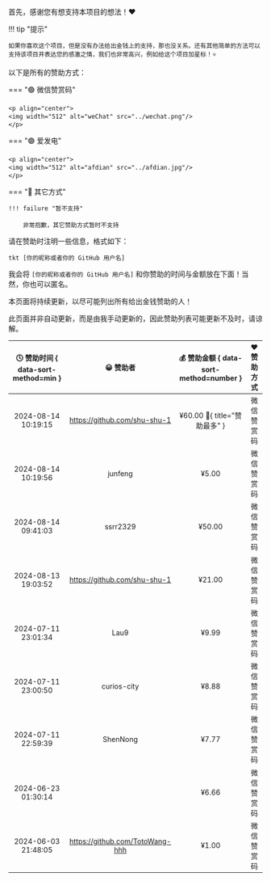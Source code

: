 首先，感谢您有想支持本项目的想法！❤️

!!! tip "提示"

    如果你喜欢这个项目，但是没有办法给出金钱上的支持，那也没关系。还有其他简单的方法可以支持该项目并表达您的感激之情，我们也非常高兴，例如给这个项目加星标！⭐

以下是所有的赞助方式：

=== "🟢 微信赞赏码"

    <p align="center">
    <img width="512" alt="weChat" src="../wechat.png"/>
    </p>

=== "🟣 爱发电"

    <p align="center">
    <img width="512" alt="afdian" src="../afdian.jpg"/>
    </p>

=== "🔵 其它方式"

    !!! failure "暂不支持"

        非常抱歉，其它赞助方式暂时不支持

请在赞助时注明一些信息，格式如下：

```linenums="0"
tkt [你的昵称或者你的 GitHub 用户名]
```
我会将 `[你的昵称或者你的 GitHub 用户名]` 和你赞助的时间与金额放在下面！当然，你也可以匿名。

本页面将持续更新，以尽可能列出所有给出金钱赞助的人！

此页面并非自动更新，而是由我手动更新的，因此赞助列表可能更新不及时，请谅解。

| 🕓 赞助时间 { data-sort-method=min } |            😀 赞助者             | 💰 赞助金额 { data-sort-method=number } | ❤️ 赞助方式 |
| :---------------------------------: | :-----------------------------: | :------------------------------------: | :--------: |
|         2024-08-14 10:19:15         |  https://github.com/shu-shu-1   |   ¥60.00 :crown:{ title="赞助最多" }   | 微信赞赏码 |
|         2024-08-14 10:19:56         |             junfeng             |                 ¥5.00                  | 微信赞赏码 |
|         2024-08-14 09:41:03         |            ssrr2329             |                 ¥50.00                 | 微信赞赏码 |
|         2024-08-13 19:03:52         |  https://github.com/shu-shu-1   |                 ¥21.00                 | 微信赞赏码 |
|         2024-07-11 23:01:34         |              Lau9               |                 ¥9.99                  | 微信赞赏码 |
|         2024-07-11 23:00:50         |           curios-city           |                 ¥8.88                  | 微信赞赏码 |
|         2024-07-11 22:59:39         |            ShenNong             |                 ¥7.77                  | 微信赞赏码 |
|         2024-06-23 01:30:14         |                                 |                 ¥6.66                  | 微信赞赏码 |
|         2024-06-03 21:48:05         | https://github.com/TotoWang-hhh |                 ¥1.00                  | 微信赞赏码 |
